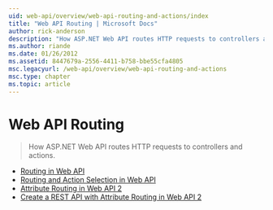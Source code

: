 ```yaml
---
uid: web-api/overview/web-api-routing-and-actions/index
title: "Web API Routing | Microsoft Docs"
author: rick-anderson
description: "How ASP.NET Web API routes HTTP requests to controllers and actions."
ms.author: riande
ms.date: 01/26/2012
ms.assetid: 8447679a-2556-4411-b758-bbe55cfa4805
msc.legacyurl: /web-api/overview/web-api-routing-and-actions
msc.type: chapter
ms.topic: article
---
```

# Web API Routing

> How ASP.NET Web API routes HTTP requests to controllers and actions.

- [Routing in Web API](routing-in-aspnet-web-api.md)
- [Routing and Action Selection in Web API](routing-and-action-selection.md)
- [Attribute Routing in Web API 2](attribute-routing-in-web-api-2.md)
- [Create a REST API with Attribute Routing in Web API 2](create-a-rest-api-with-attribute-routing.md)

